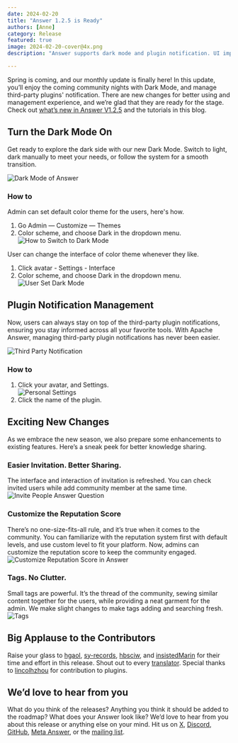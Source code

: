 ```yaml
---
date: 2024-02-20
title: "Answer 1.2.5 is Ready"
authors: [Anne]
category: Release
featured: true
image: 2024-02-20-cover@4x.png
description: "Answer supports dark mode and plugin notification. UI improvement and reputation system customization are also joining the lift. "

---
```


Spring is coming, and our monthly update is finally here! In this update, you’ll enjoy the coming community nights with Dark Mode, and manage third-party plugins' notification. There are new changes for better using and management experience, and we’re glad that they are ready for the stage. Check out [what’s new in Answer V1.2.5](https://github.com/apache/answer/releases/tag/v1.2.5) and the tutorials in this blog. 

## Turn the Dark Mode On
Get ready to explore the dark side with our new Dark Mode. Switch to light, dark manually to meet your needs, or follow the system for a smooth transition.

![Dark Mode of Answer](dark-mode.png)

### How to
Admin can set default color theme for the users, here's how.
1. Go Admin — Customize — Themes
2. Color scheme, and choose Dark in the dropdown menu.
![How to Switch to Dark Mode](switch-to-dark-mode.gif)

User can change the interface of color theme whenever they like.
1. Click avatar - Settings - Interface
2. Color scheme, and choose Dark in the dropdown menu.
![User Set Dark Mode](user-dark-mode.png)

## Plugin Notification Management
Now, users can always stay on top of the third-party plugin notifications, ensuring you stay informed across all your favorite tools. With Apache Answer, managing third-party plugin notifications has never been easier.

![Third Party Notification](third-party-plugins-notification.jpeg)

### How to
1. Click your avatar, and Settings.      
![Personal Settings](personal-settings.png)
2. Click the name of the plugin.

## Exciting New Changes
As we embrace the new season, we also prepare some enhancements to existing features. Here’s a sneak peek for better knowledge sharing.

### Easier Invitation. Better Sharing.
The interface and interaction of invitation is refreshed. You can check invited users while add community member at the same time. 
![Invite People Answer Question](invitation.png)

### Customize the Reputation Score
There’s no one-size-fits-all rule, and it’s true when it comes to the community. You can familiarize with the reputation system first with default levels, and use custom level to fit your platform. Now, admins can customize the reputation score to keep the community engaged. 
![Customize Reputation Score in Answer](privileges-custom-level.png)

### Tags. No Clutter.
Small tags are powerful. It’s the thread of the community, sewing similar content together for the users, while providing a neat garment for the admin. We make slight changes to make tags adding and searching fresh. 
![Tags](tags-interface.png)

## Big Applause to the Contributors
Raise your glass to [hgaol](https://github.com/hgaol), [sy-records](https://github.com/sy-records), [hbsciw](https://github.com/hbsciw), and [insistedMarin](https://github.com/insistedMarin) for their time and effort in this release. Shout out to every [translator](https://crowdin.com/project/answer/activity-stream). Special thanks to [lincolhzhou](https://github.com/lincolnzhou) for contribution to plugins. 

## We’d love to hear from you
What do you think of the releases? Anything you think it should be added to the roadmap?  What does your Answer look like? We’d love to hear from you about this release or anything else on your mind. Hit us on [X](https://twitter.com/answerdev), [Discord](https://discord.gg/a6PZZbfnFx), [GitHub](https://github.com/apache/answer), [Meta Answer](https://meta.answer.dev/), or the [mailing list](https://answer.apache.org/community/support).
